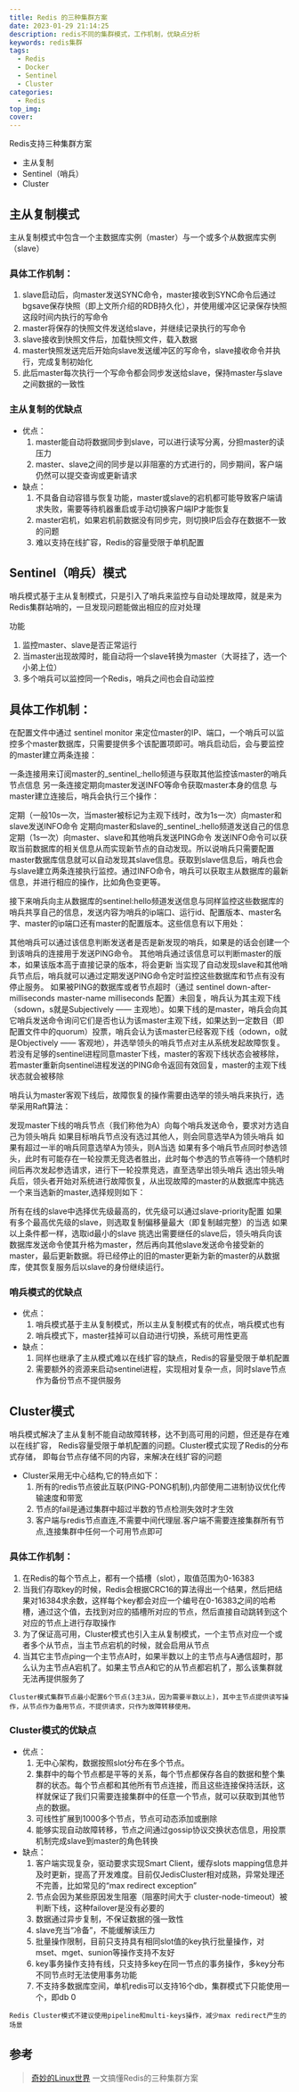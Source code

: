 ```yaml
---
title: Redis 的三种集群方案
date: 2023-01-29 21:14:25
description: redis不同的集群模式，工作机制，优缺点分析
keywords: redis集群
tags:
  - Redis
  - Docker
  - Sentinel
  - Cluster
categories:
  - Redis
top_img:
cover:
---
```


Redis支持三种集群方案
- 主从复制
- Sentinel（哨兵）
- Cluster

## 主从复制模式
主从复制模式中包含一个主数据库实例（master）与一个或多个从数据库实例（slave）

### 具体工作机制：
1. slave启动后，向master发送SYNC命令，master接收到SYNC命令后通过bgsave保存快照（即上文所介绍的RDB持久化），并使用缓冲区记录保存快照这段时间内执行的写命令
2. master将保存的快照文件发送给slave，并继续记录执行的写命令
3. slave接收到快照文件后，加载快照文件，载入数据
4. master快照发送完后开始向slave发送缓冲区的写命令，slave接收命令并执行，完成复制初始化
5. 此后master每次执行一个写命令都会同步发送给slave，保持master与slave之间数据的一致性

### 主从复制的优缺点
- 优点：
  1. master能自动将数据同步到slave，可以进行读写分离，分担master的读压力
  2. master、slave之间的同步是以非阻塞的方式进行的，同步期间，客户端仍然可以提交查询或更新请求
- 缺点：
  1. 不具备自动容错与恢复功能，master或slave的宕机都可能导致客户端请求失败，需要等待机器重启或手动切换客户端IP才能恢复
  2. master宕机，如果宕机前数据没有同步完，则切换IP后会存在数据不一致的问题
  3. 难以支持在线扩容，Redis的容量受限于单机配置


## Sentinel（哨兵）模式
哨兵模式基于主从复制模式，只是引入了哨兵来监控与自动处理故障，就是来为Redis集群站哨的，一旦发现问题能做出相应的应对处理

功能
1. 监控master、slave是否正常运行
2. 当master出现故障时，能自动将一个slave转换为master（大哥挂了，选一个小弟上位）
3. 多个哨兵可以监控同一个Redis，哨兵之间也会自动监控

## 具体工作机制：
在配置文件中通过 sentinel monitor 来定位master的IP、端口，一个哨兵可以监控多个master数据库，只需要提供多个该配置项即可。哨兵启动后，会与要监控的master建立两条连接：

一条连接用来订阅master的_sentinel_:hello频道与获取其他监控该master的哨兵节点信息
另一条连接定期向master发送INFO等命令获取master本身的信息
与master建立连接后，哨兵会执行三个操作：

定期（一般10s一次，当master被标记为主观下线时，改为1s一次）向master和slave发送INFO命令
定期向master和slave的_sentinel_:hello频道发送自己的信息
定期（1s一次）向master、slave和其他哨兵发送PING命令
发送INFO命令可以获取当前数据库的相关信息从而实现新节点的自动发现。所以说哨兵只需要配置master数据库信息就可以自动发现其slave信息。获取到slave信息后，哨兵也会与slave建立两条连接执行监控。通过INFO命令，哨兵可以获取主从数据库的最新信息，并进行相应的操作，比如角色变更等。

接下来哨兵向主从数据库的sentinel:hello频道发送信息与同样监控这些数据库的哨兵共享自己的信息，发送内容为哨兵的ip端口、运行id、配置版本、master名字、master的ip端口还有master的配置版本。这些信息有以下用处：

其他哨兵可以通过该信息判断发送者是否是新发现的哨兵，如果是的话会创建一个到该哨兵的连接用于发送PING命令。
其他哨兵通过该信息可以判断master的版本，如果该版本高于直接记录的版本，将会更新
当实现了自动发现slave和其他哨兵节点后，哨兵就可以通过定期发送PING命令定时监控这些数据库和节点有没有停止服务。
如果被PING的数据库或者节点超时（通过 sentinel down-after-milliseconds master-name milliseconds 配置）未回复，哨兵认为其主观下线（sdown，s就是Subjectively —— 主观地）。如果下线的是master，哨兵会向其它哨兵发送命令询问它们是否也认为该master主观下线，如果达到一定数目（即配置文件中的quorum）投票，哨兵会认为该master已经客观下线（odown，o就是Objectively —— 客观地），并选举领头的哨兵节点对主从系统发起故障恢复。若没有足够的sentinel进程同意master下线，master的客观下线状态会被移除，若master重新向sentinel进程发送的PING命令返回有效回复，master的主观下线状态就会被移除

哨兵认为master客观下线后，故障恢复的操作需要由选举的领头哨兵来执行，选举采用Raft算法：

发现master下线的哨兵节点（我们称他为A）向每个哨兵发送命令，要求对方选自己为领头哨兵
如果目标哨兵节点没有选过其他人，则会同意选举A为领头哨兵
如果有超过一半的哨兵同意选举A为领头，则A当选
如果有多个哨兵节点同时参选领头，此时有可能存在一轮投票无竞选者胜出，此时每个参选的节点等待一个随机时间后再次发起参选请求，进行下一轮投票竞选，直至选举出领头哨兵
选出领头哨兵后，领头者开始对系统进行故障恢复，从出现故障的master的从数据库中挑选一个来当选新的master,选择规则如下：

所有在线的slave中选择优先级最高的，优先级可以通过slave-priority配置
如果有多个最高优先级的slave，则选取复制偏移量最大（即复制越完整）的当选
如果以上条件都一样，选取id最小的slave
挑选出需要继任的slave后，领头哨兵向该数据库发送命令使其升格为master，然后再向其他slave发送命令接受新的master，最后更新数据。将已经停止的旧的master更新为新的master的从数据库，使其恢复服务后以slave的身份继续运行。

### 哨兵模式的优缺点
- 优点：
  1. 哨兵模式基于主从复制模式，所以主从复制模式有的优点，哨兵模式也有
  2. 哨兵模式下，master挂掉可以自动进行切换，系统可用性更高
- 缺点：
  1. 同样也继承了主从模式难以在线扩容的缺点，Redis的容量受限于单机配置
  2. 需要额外的资源来启动sentinel进程，实现相对复杂一点，同时slave节点作为备份节点不提供服务

## Cluster模式
哨兵模式解决了主从复制不能自动故障转移，达不到高可用的问题，但还是存在难以在线扩容，
Redis容量受限于单机配置的问题。Cluster模式实现了Redis的分布式存储，
即每台节点存储不同的内容，来解决在线扩容的问题

- Cluster采用无中心结构,它的特点如下：
  1. 所有的redis节点彼此互联(PING-PONG机制),内部使用二进制协议优化传输速度和带宽
  2. 节点的fail是通过集群中超过半数的节点检测失效时才生效
  3. 客户端与redis节点直连,不需要中间代理层.客户端不需要连接集群所有节点,连接集群中任何一个可用节点即可

### 具体工作机制：
1. 在Redis的每个节点上，都有一个插槽（slot），取值范围为0-16383
2. 当我们存取key的时候，Redis会根据CRC16的算法得出一个结果，然后把结果对16384求余数，这样每个key都会对应一个编号在0-16383之间的哈希槽，通过这个值，去找到对应的插槽所对应的节点，然后直接自动跳转到这个对应的节点上进行存取操作
3. 为了保证高可用，Cluster模式也引入主从复制模式，一个主节点对应一个或者多个从节点，当主节点宕机的时候，就会启用从节点
4. 当其它主节点ping一个主节点A时，如果半数以上的主节点与A通信超时，那么认为主节点A宕机了。如果主节点A和它的从节点都宕机了，那么该集群就无法再提供服务了

`Cluster模式集群节点最小配置6个节点(3主3从，因为需要半数以上)，其中主节点提供读写操作，从节点作为备用节点，不提供请求，只作为故障转移使用。`

### Cluster模式的优缺点
- 优点：
  1. 无中心架构，数据按照slot分布在多个节点。
  2. 集群中的每个节点都是平等的关系，每个节点都保存各自的数据和整个集群的状态。每个节点都和其他所有节点连接，而且这些连接保持活跃，这样就保证了我们只需要连接集群中的任意一个节点，就可以获取到其他节点的数据。
  3. 可线性扩展到1000多个节点，节点可动态添加或删除
  4. 能够实现自动故障转移，节点之间通过gossip协议交换状态信息，用投票机制完成slave到master的角色转换
- 缺点：
  1. 客户端实现复杂，驱动要求实现Smart Client，缓存slots mapping信息并及时更新，提高了开发难度。目前仅JedisCluster相对成熟，异常处理还不完善，比如常见的“max redirect exception”
  2. 节点会因为某些原因发生阻塞（阻塞时间大于 cluster-node-timeout）被判断下线，这种failover是没有必要的
  3. 数据通过异步复制，不保证数据的强一致性
  4. slave充当“冷备”，不能缓解读压力
  5. 批量操作限制，目前只支持具有相同slot值的key执行批量操作，对mset、mget、sunion等操作支持不友好
  6. key事务操作支持有线，只支持多key在同一节点的事务操作，多key分布不同节点时无法使用事务功能
  7. 不支持多数据库空间，单机redis可以支持16个db，集群模式下只能使用一个，即db 0

`Redis Cluster模式不建议使用pipeline和multi-keys操作，减少max redirect产生的场景`

## 参考
> [奇妙的Linux世界](https://www.hi-linux.com/posts/34936.html#vip-container) 一文搞懂Redis的三种集群方案
